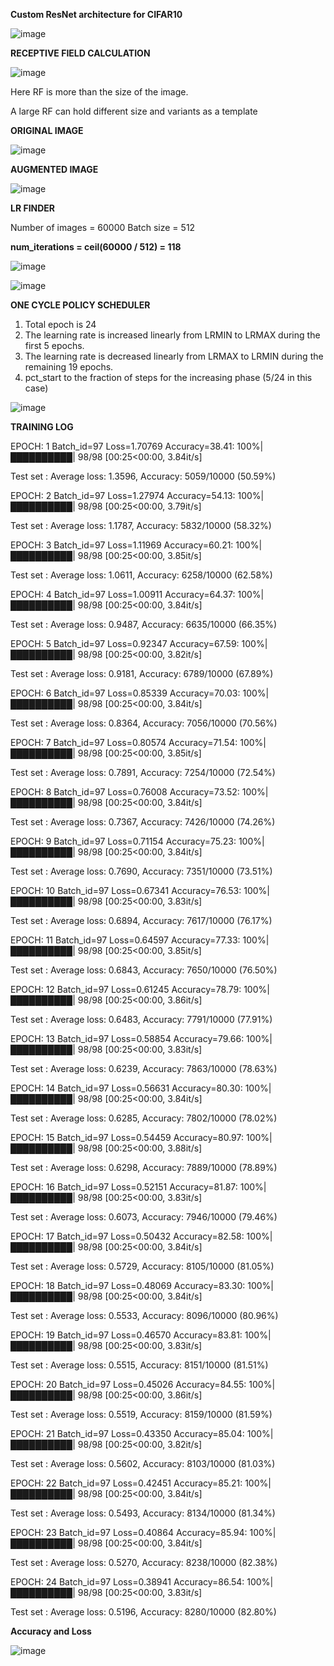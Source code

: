 **Custom ResNet architecture for CIFAR10**

![image](https://user-images.githubusercontent.com/52197131/219818005-1473231b-0651-4f33-bf78-59a13e0b985f.png)


**RECEPTIVE FIELD CALCULATION**


![image](https://user-images.githubusercontent.com/52197131/219817397-d423cf01-8505-4f29-b56f-a22994d312b3.png)

Here RF is more than the size of the image.

A large RF can hold different size and variants as a template


**ORIGINAL IMAGE**

![image](https://user-images.githubusercontent.com/52197131/219788572-1ff666dd-f3f5-4dca-b3f2-c35bf9c6f0ca.png)


**AUGMENTED IMAGE**

![image](https://user-images.githubusercontent.com/52197131/219641403-47e9f844-78e0-4b36-acc4-bdeb9b0c4501.png)




**LR FINDER**


Number of images = 60000
Batch size = 512

**num_iterations = ceil(60000 / 512) = 118**

![image](https://user-images.githubusercontent.com/52197131/219814572-c57b3dc1-e934-44fe-8b39-efa82828cba7.png)


![image](https://user-images.githubusercontent.com/52197131/221265541-3a28991d-1602-4900-b4b3-c108a74bc593.png)




**ONE CYCLE POLICY SCHEDULER**
  
  1. Total epoch is 24
  2. The learning rate is increased linearly from LRMIN to LRMAX during the first 5 epochs.
  3. The learning rate is decreased linearly from LRMAX to LRMIN during the remaining 19 epochs.
  4. pct_start to the fraction of steps for the increasing phase (5/24 in this case)

![image](https://user-images.githubusercontent.com/52197131/219814459-d2067978-ad2b-4986-9ab1-e8018d1f47c8.png)






**TRAINING LOG**

EPOCH: 1
Batch_id=97 Loss=1.70769 Accuracy=38.41: 100%|██████████| 98/98 [00:25<00:00,  3.84it/s]

 Test set : Average loss: 1.3596, Accuracy: 5059/10000 (50.59%)

EPOCH: 2
Batch_id=97 Loss=1.27974 Accuracy=54.13: 100%|██████████| 98/98 [00:25<00:00,  3.79it/s]

 Test set : Average loss: 1.1787, Accuracy: 5832/10000 (58.32%)

EPOCH: 3
Batch_id=97 Loss=1.11969 Accuracy=60.21: 100%|██████████| 98/98 [00:25<00:00,  3.85it/s]

 Test set : Average loss: 1.0611, Accuracy: 6258/10000 (62.58%)

EPOCH: 4
Batch_id=97 Loss=1.00911 Accuracy=64.37: 100%|██████████| 98/98 [00:25<00:00,  3.84it/s]

 Test set : Average loss: 0.9487, Accuracy: 6635/10000 (66.35%)

EPOCH: 5
Batch_id=97 Loss=0.92347 Accuracy=67.59: 100%|██████████| 98/98 [00:25<00:00,  3.82it/s]

 Test set : Average loss: 0.9181, Accuracy: 6789/10000 (67.89%)

EPOCH: 6
Batch_id=97 Loss=0.85339 Accuracy=70.03: 100%|██████████| 98/98 [00:25<00:00,  3.84it/s]

 Test set : Average loss: 0.8364, Accuracy: 7056/10000 (70.56%)

EPOCH: 7
Batch_id=97 Loss=0.80574 Accuracy=71.54: 100%|██████████| 98/98 [00:25<00:00,  3.85it/s]

 Test set : Average loss: 0.7891, Accuracy: 7254/10000 (72.54%)

EPOCH: 8
Batch_id=97 Loss=0.76008 Accuracy=73.52: 100%|██████████| 98/98 [00:25<00:00,  3.84it/s]

 Test set : Average loss: 0.7367, Accuracy: 7426/10000 (74.26%)

EPOCH: 9
Batch_id=97 Loss=0.71154 Accuracy=75.23: 100%|██████████| 98/98 [00:25<00:00,  3.84it/s]

 Test set : Average loss: 0.7690, Accuracy: 7351/10000 (73.51%)

EPOCH: 10
Batch_id=97 Loss=0.67341 Accuracy=76.53: 100%|██████████| 98/98 [00:25<00:00,  3.83it/s]

 Test set : Average loss: 0.6894, Accuracy: 7617/10000 (76.17%)

EPOCH: 11
Batch_id=97 Loss=0.64597 Accuracy=77.33: 100%|██████████| 98/98 [00:25<00:00,  3.85it/s]

 Test set : Average loss: 0.6843, Accuracy: 7650/10000 (76.50%)

EPOCH: 12
Batch_id=97 Loss=0.61245 Accuracy=78.79: 100%|██████████| 98/98 [00:25<00:00,  3.86it/s]

 Test set : Average loss: 0.6483, Accuracy: 7791/10000 (77.91%)

EPOCH: 13
Batch_id=97 Loss=0.58854 Accuracy=79.66: 100%|██████████| 98/98 [00:25<00:00,  3.83it/s]

 Test set : Average loss: 0.6239, Accuracy: 7863/10000 (78.63%)

EPOCH: 14
Batch_id=97 Loss=0.56631 Accuracy=80.30: 100%|██████████| 98/98 [00:25<00:00,  3.84it/s]

 Test set : Average loss: 0.6285, Accuracy: 7802/10000 (78.02%)

EPOCH: 15
Batch_id=97 Loss=0.54459 Accuracy=80.97: 100%|██████████| 98/98 [00:25<00:00,  3.88it/s]

 Test set : Average loss: 0.6298, Accuracy: 7889/10000 (78.89%)

EPOCH: 16
Batch_id=97 Loss=0.52151 Accuracy=81.87: 100%|██████████| 98/98 [00:25<00:00,  3.83it/s]

 Test set : Average loss: 0.6073, Accuracy: 7946/10000 (79.46%)

EPOCH: 17
Batch_id=97 Loss=0.50432 Accuracy=82.58: 100%|██████████| 98/98 [00:25<00:00,  3.84it/s]

 Test set : Average loss: 0.5729, Accuracy: 8105/10000 (81.05%)

EPOCH: 18
Batch_id=97 Loss=0.48069 Accuracy=83.30: 100%|██████████| 98/98 [00:25<00:00,  3.84it/s]

 Test set : Average loss: 0.5533, Accuracy: 8096/10000 (80.96%)

EPOCH: 19
Batch_id=97 Loss=0.46570 Accuracy=83.81: 100%|██████████| 98/98 [00:25<00:00,  3.83it/s]

 Test set : Average loss: 0.5515, Accuracy: 8151/10000 (81.51%)

EPOCH: 20
Batch_id=97 Loss=0.45026 Accuracy=84.55: 100%|██████████| 98/98 [00:25<00:00,  3.86it/s]

 Test set : Average loss: 0.5519, Accuracy: 8159/10000 (81.59%)

EPOCH: 21
Batch_id=97 Loss=0.43350 Accuracy=85.04: 100%|██████████| 98/98 [00:25<00:00,  3.82it/s]

 Test set : Average loss: 0.5602, Accuracy: 8103/10000 (81.03%)

EPOCH: 22
Batch_id=97 Loss=0.42451 Accuracy=85.21: 100%|██████████| 98/98 [00:25<00:00,  3.84it/s]

 Test set : Average loss: 0.5493, Accuracy: 8134/10000 (81.34%)

EPOCH: 23
Batch_id=97 Loss=0.40864 Accuracy=85.94: 100%|██████████| 98/98 [00:25<00:00,  3.84it/s]

 Test set : Average loss: 0.5270, Accuracy: 8238/10000 (82.38%)

EPOCH: 24
Batch_id=97 Loss=0.38941 Accuracy=86.54: 100%|██████████| 98/98 [00:25<00:00,  3.83it/s]

 Test set : Average loss: 0.5196, Accuracy: 8280/10000 (82.80%)
 
 
 **Accuracy and Loss**
 
 ![image](https://user-images.githubusercontent.com/52197131/221266606-f00b4ae2-396f-4fbe-8d88-a50cf35f0d6f.png)




